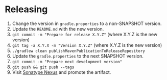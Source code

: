 Releasing
========

 1. Change the version in `gradle.properties` to a non-SNAPSHOT version.
 2. Update the `README.md` with the new version.
 3. `git commit -m "Prepare for release X.Y.Z"` (where X.Y.Z is the new version)
 4. `git tag -a X.Y.X -m "Version X.Y.Z"` (where X.Y.Z is the new version)
 5. `./gradlew clean publishMavenPublicationToReleaseRepository`
 6. Update the `gradle.properties` to the next SNAPSHOT version.
 7. `git commit -m "Prepare next development version"`
 8. `git push && git push --tags`
 9. Visit [Sonatype Nexus](https://oss.sonatype.org/) and promote the artifact.
